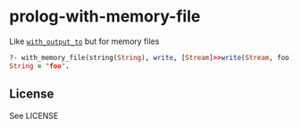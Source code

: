 # prolog-with-memory-file

Like [`with_output_to`](https://www.swi-prolog.org/pldoc/doc_for?object=with_output_to/2) but for memory files

```prolog
?- with_memory_file(string(String), write, [Stream]>>write(Stream, foo)).
String = "foo".
```

## License

See LICENSE
